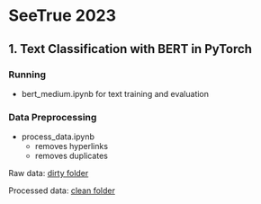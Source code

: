 # SeeTrue 2023

## 1. Text Classification with BERT in PyTorch

### Running
* bert_medium.ipynb for text training and evaluation

### Data Preprocessing
* process_data.ipynb
    * removes hyperlinks
    * removes duplicates

Raw data: [dirty folder](https://github.com/michellechiawy/SeeTrue2023/tree/master/nlp/dirty)

Processed data: [clean folder](https://github.com/michellechiawy/SeeTrue2023/tree/master/nlp/clean)
